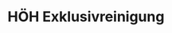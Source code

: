 ---
title: "HÖH Exklusivreinigung"
url: /ludwigshafen-am-rhein/hoeh-exklusivreinigung/
shop: Wäscherei
---